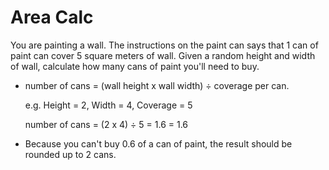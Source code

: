 # Area Calc

You are painting a wall. The instructions on the paint can says that 1 can of paint can cover 5 square meters of wall. 
Given a random height and width of wall, calculate how many cans of paint you'll need to buy.

* number of cans = (wall height x wall width) ÷ coverage per can.

	e.g. Height = 2, Width = 4, Coverage = 5

	number of cans = (2 x 4) ÷ 5 = 1.6
                     = 1.6

* Because you can't buy 0.6 of a can of paint, the result should be rounded up to 2 cans.